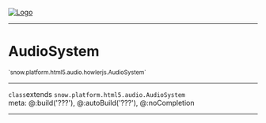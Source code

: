 
[![Logo](../../../../../../images/logo.png)](../../../../../../api/index.html)

---



<h1>AudioSystem</h1>
<small>`snow.platform.html5.audio.howlerjs.AudioSystem`</small>



---

`class`extends <code><span>snow.platform.html5.audio.AudioSystem</span></code>
<span class="meta">
<br/>meta: @:build(&#x27;???&#x27;), @:autoBuild(&#x27;???&#x27;), @:noCompletion
</span>


---

&nbsp;
&nbsp;

